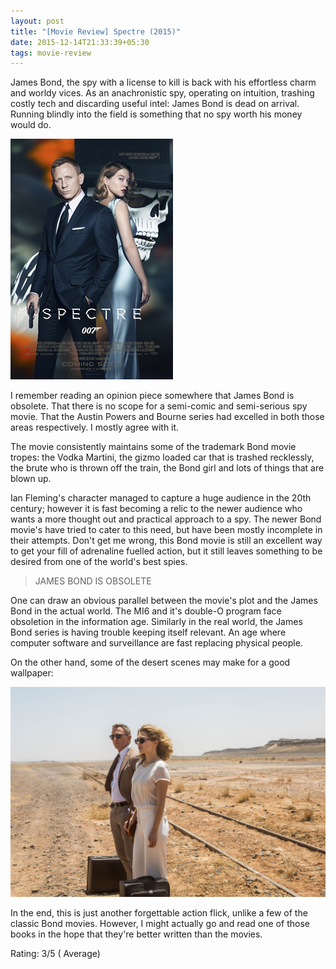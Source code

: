 ```yaml
---
layout: post
title: "[Movie Review] Spectre (2015)"
date: 2015-12-14T21:33:39+05:30
tags: movie-review
---
```


James Bond, the spy with a license to kill is back with his effortless charm and worldy vices.
As an anachronistic spy, operating on intuition, trashing costly tech and discarding useful intel: James Bond is dead on arrival.
Running blindly into the field is something that no spy worth his money would do.

![Spectre (2015)](/img/movie-poster-spectre-james-bond-2015.jpg 'Spectre (2015)')

I remember reading an opinion piece somewhere that James Bond is obsolete.
That there is no scope for a semi-comic and semi-serious spy movie.
That the Austin Powers and Bourne series had excelled in both those areas respectively.
I mostly agree with it.

The movie consistently maintains some of the trademark Bond movie tropes: the Vodka Martini, the gizmo loaded car that is trashed recklessly, the brute who is thrown off the train, the Bond girl and lots of things that are blown up.

Ian Fleming's character managed to capture a huge audience in the 20th century; however it is fast becoming a relic to the newer audience who wants a more thought out and practical approach to a spy.
The newer Bond movie's have tried to cater to this need, but have been mostly incomplete in their attempts.
Don't get me wrong, this Bond movie is still an excellent way to get your fill of adrenaline fuelled action, but it still leaves something to be desired from one of the world's best spies.

> JAMES BOND IS OBSOLETE

One can draw an obvious parallel between the movie's plot and the James Bond in the actual world.
The MI6 and it's double-O program face obsoletion in the information age.
Similarly in the real world, the James Bond series is having trouble keeping itself relevant.
An age where computer software and surveillance are fast replacing physical people.

On the other hand, some of the desert scenes may make for a good wallpaper:

![Spectre Desert Scene](/img/spectre-desert-scene.jpg 'Spectre Desert Scene')

In the end, this is just another forgettable action flick, unlike a few of the classic Bond movies.
However, I might actually go and read one of those books in the hope that they're better written than the movies.

Rating: 3/5 ( Average)
